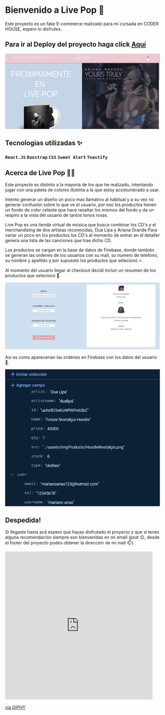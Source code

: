 # Bienvenido a Live Pop 💽

Este proyecto es un fake E-commerce realizado para mi cursada en CODER HOUSE, espero lo disfrutes.

## Para ir al Deploy del proyecto haga click [Aquí](https://live-pop.vercel.app/)
![Alt text](image.png)


## Tecnologías utilizadas ✨

### `React.JS` `Boostrap` `CSS` `Sweet Alert` `Toastify`


## Acerca de Live Pop 🕺💃

Este proyecto es distinto a la mayoría de los que he realizado, intentando jugar con una paleta de colores distinta a la que estoy acostumbrado a usar.

Intento generar un diseño un poco mas llamativo al habitual y a su vez no generar confusión sobre lo que ve el usuario, por eso los productos tienen un fondo de color celeste que hace resaltar los mismos del fondo y da un respiro a la vista del usuario de tantos tonos rosas.

Live Pop es una tienda virtual de música que busca combinar los CD's y el merchandising de dos artistas reconocidas, Dua Lipa y Ariana Grande
Para variar un poco en los productos los CD's al momento de entrar en el detaller genera una lista de las canciones que trae dicho CD.

Los productos se cargan en la base de datos de Firebase, donde también se generan las ordenes de los usuarios con su mail, su numero de telefono, su nombre y apellido y por supuesto los productos que selecionó 🔥.


Al momento del usuario llegar al checkout decidí incluir un resumen de los productos que selecionó 📠.

![Alt text](image-1.png)

Así es como aparecerían las ordenes en Firebase con los datos del usuario 📑.

![Alt text](image-2.png)


## Despedida!

Si llegaste hasta acá espero que hayas disfrutado el proyecto y que si tenés alguna recomendación siempre son bienvenidas en mi email (psst 😉, desde el footer del proyecto podes obtener la dirección de mi mail 📫).

<iframe src="https://giphy.com/embed/kaBU6pgv0OsPHz2yxy" width="480" height="480" frameBorder="0" class="giphy-embed" allowFullScreen></iframe><p><a href="https://giphy.com/gifs/jake-gyllenhaal-bye-kaBU6pgv0OsPHz2yxy">via GIPHY</a></p>



